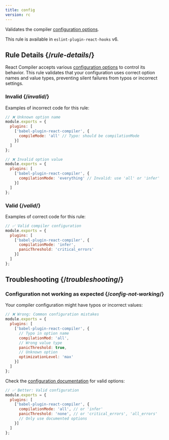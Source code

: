 ```yaml
---
title: config
version: rc
---
```


<Intro>

Validates the compiler [configuration options](/reference/react-compiler/configuration).

</Intro>

<Note>

This rule is available in `eslint-plugin-react-hooks` v6.

</Note>

## Rule Details {/*rule-details*/}

React Compiler accepts various [configuration options](/reference/react-compiler/configuration)  to control its behavior. This rule validates that your configuration uses correct option names and value types, preventing silent failures from typos or incorrect settings.

### Invalid {/*invalid*/}

Examples of incorrect code for this rule:

```js
// ❌ Unknown option name
module.exports = {
  plugins: [
    ['babel-plugin-react-compiler', {
      compileMode: 'all' // Typo: should be compilationMode
    }]
  ]
};

// ❌ Invalid option value
module.exports = {
  plugins: [
    ['babel-plugin-react-compiler', {
      compilationMode: 'everything' // Invalid: use 'all' or 'infer'
    }]
  ]
};
```

### Valid {/*valid*/}

Examples of correct code for this rule:

```js
// ✅ Valid compiler configuration
module.exports = {
  plugins: [
    ['babel-plugin-react-compiler', {
      compilationMode: 'infer',
      panicThreshold: 'critical_errors'
    }]
  ]
};
```

## Troubleshooting {/*troubleshooting*/}

### Configuration not working as expected {/*config-not-working*/}

Your compiler configuration might have typos or incorrect values:

```js
// ❌ Wrong: Common configuration mistakes
module.exports = {
  plugins: [
    ['babel-plugin-react-compiler', {
      // Typo in option name
      compilationMod: 'all',
      // Wrong value type
      panicThreshold: true,
      // Unknown option
      optimizationLevel: 'max'
    }]
  ]
};
```

Check the [configuration documentation](/reference/react-compiler/configuration) for valid options:

```js
// ✅ Better: Valid configuration
module.exports = {
  plugins: [
    ['babel-plugin-react-compiler', {
      compilationMode: 'all', // or 'infer'
      panicThreshold: 'none', // or 'critical_errors', 'all_errors'
      // Only use documented options
    }]
  ]
};
```
